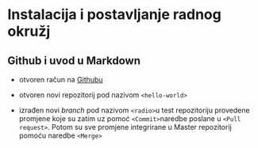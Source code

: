 # Instalacija i postavljanje radnog okružj
## Github i uvod u Markdown
- otvoren račun na [Githubu](http://www.githu.com)

- otvoren novi repozitorij pod nazivom `<hello-world>`

- izrađen novi *branch* pod nazivom `<radio>`u test repozitoriju provedene promjene koje su zatim uz pomoć `<Commit>`naredbe poslane u `<Pull request>`. Potom su sve promjene integrirane u Master repozitorij pomoću naredbe `<Merge>`

